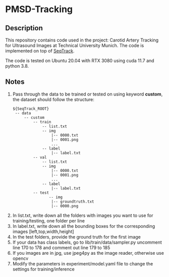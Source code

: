 # PMSD-Tracking

## Description
This repository contains code used in the project: Carotid Artery Tracking for Ultrasound Images at Technical University Munich. The code is implemented on top of [SeqTrack](https://github.com/microsoft/VideoX/tree/master/SeqTrack).

The code is tested on Ubuntu 20.04 with RTX 3080 using cuda 11.7 and python 3.8.

## Notes

1. Pass through the data to be trained or tested on using keyword **custom**, the dataset should follow the structure:
   ```
   ${SeqTrack_ROOT}
    -- data
        -- custom
            -- train
                -- list.txt
                -- img
                    |-- 0000.txt
                    |-- 0001.png
                    ...
                -- label
                    |-- label.txt
            -- val
                -- list.txt
                -- img
                    |-- 0000.txt
                    |-- 0001.png
                    ...
                -- label
                    |-- label.txt
            -- test
                   -- img
                    |-- groundtruth.txt
                    |-- 0000.png

   ```
2. In list.txt, write down all the folders with images you want to use for training/testing, one folder per line
3. In label.txt, write down all the bounding boxes for the corresponding images [left,top,width,height]
4. In the test folders, provide the ground truth for the first image
5. If your data has class labels, go to lib/train/data/sampler.py uncomment line 170 to 178 and comment out line 179 to 185
6. If you images are in jpg, use jpeg4py as the image reader, otherwise use opencv
7. Modify the parameters in experiment/model.yaml file to change the settings for training/inference
